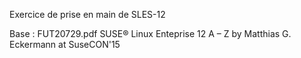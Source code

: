 Exercice de prise en main de SLES-12

Base : FUT20729.pdf
SUSE® Linux Enteprise 12 A – Z
by Matthias G. Eckermann
at SuseCON'15

